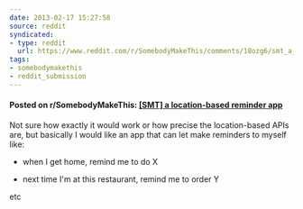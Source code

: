 ```yaml
---
date: 2013-02-17 15:27:58
source: reddit
syndicated:
- type: reddit
  url: https://www.reddit.com/r/SomebodyMakeThis/comments/18ozg6/smt_a_locationbased_reminder_app/
tags:
- somebodymakethis
- reddit_submission
---
```


#### Posted on r/SomebodyMakeThis: [[SMT] a location-based reminder app](https://reddit.com/r/SomebodyMakeThis/comments/18ozg6/smt_a_locationbased_reminder_app/)

Not sure how exactly it would work or how precise the location-based APIs are, but basically I would like an app that can let make reminders to myself like:

- when I get home, remind me to do X

- next time I'm at this restaurant, remind me to order Y

etc